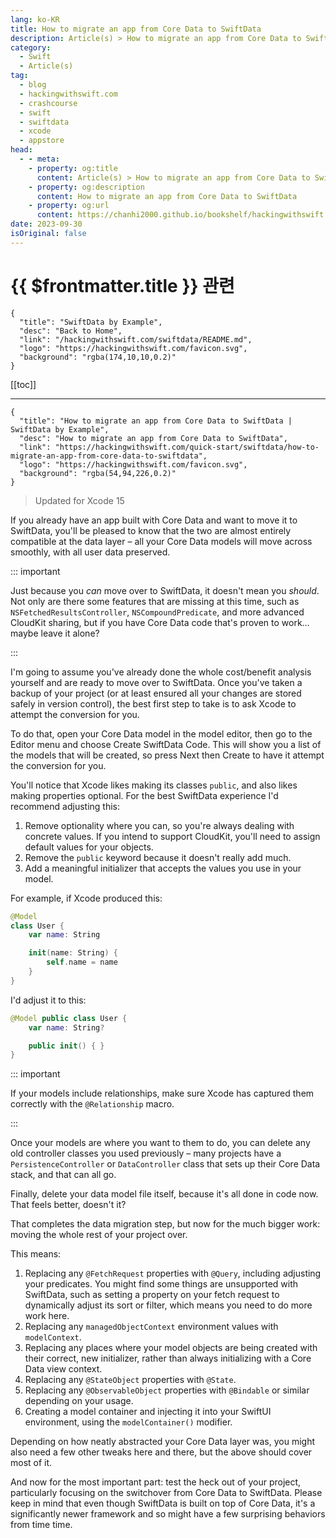 ```yaml
---
lang: ko-KR
title: How to migrate an app from Core Data to SwiftData
description: Article(s) > How to migrate an app from Core Data to SwiftData
category:
  - Swift
  - Article(s)
tag: 
  - blog
  - hackingwithswift.com
  - crashcourse
  - swift
  - swiftdata
  - xcode
  - appstore
head:
  - - meta:
    - property: og:title
      content: Article(s) > How to migrate an app from Core Data to SwiftData
    - property: og:description
      content: How to migrate an app from Core Data to SwiftData
    - property: og:url
      content: https://chanhi2000.github.io/bookshelf/hackingwithswift.com/swiftdata/how-to-migrate-an-app-from-core-data-to-swiftdata.html
date: 2023-09-30
isOriginal: false
---
```


# {{ $frontmatter.title }} 관련

```component VPCard
{
  "title": "SwiftData by Example",
  "desc": "Back to Home",
  "link": "/hackingwithswift.com/swiftdata/README.md",
  "logo": "https://hackingwithswift.com/favicon.svg",
  "background": "rgba(174,10,10,0.2)"
}
```

[[toc]]

---

```component VPCard
{
  "title": "How to migrate an app from Core Data to SwiftData | SwiftData by Example",
  "desc": "How to migrate an app from Core Data to SwiftData",
  "link": "https://hackingwithswift.com/quick-start/swiftdata/how-to-migrate-an-app-from-core-data-to-swiftdata", 
  "logo": "https://hackingwithswift.com/favicon.svg",
  "background": "rgba(54,94,226,0.2)"
}
```

> Updated for Xcode 15

If you already have an app built with Core Data and want to move it to SwiftData, you'll be pleased to know that the two are almost entirely compatible at the data layer – all your Core Data models will move across smoothly, with all user data preserved.

::: important

Just because you *can* move over to SwiftData, it doesn't mean you *should*. Not only are there some features that are missing at this time, such as `NSFetchedResultsController`, `NSCompoundPredicate`, and more advanced CloudKit sharing, but if you have Core Data code that's proven to work… maybe leave it alone?

:::

I'm going to assume you've already done the whole cost/benefit analysis yourself and are ready to move over to SwiftData. Once you've taken a backup of your project (or at least ensured all your changes are stored safely in version control), the best first step to take is to ask Xcode to attempt the conversion for you.

To do that, open your Core Data model in the model editor, then go to the Editor menu and choose Create SwiftData Code. This will show you a list of the models that will be created, so press Next then Create to have it attempt the conversion for you.

You'll notice that Xcode likes making its classes `public`, and also likes making properties optional. For the best SwiftData experience I'd recommend adjusting this:

1. Remove optionality where you can, so you're always dealing with concrete values. If you intend to support CloudKit, you'll need to assign default values for your objects.
2. Remove the `public` keyword because it doesn't really add much.
3. Add a meaningful initializer that accepts the values you use in your model.

For example, if Xcode produced this:

```swift
@Model
class User {
    var name: String

    init(name: String) {
        self.name = name
    }
}
```

I'd adjust it to this:

```swift
@Model public class User {
    var name: String?

    public init() { }
}
```

::: important

If your models include relationships, make sure Xcode has captured them correctly with the `@Relationship` macro.

:::

Once your models are where you want to them to do, you can delete any old controller classes you used previously – many projects have a `PersistenceController` or `DataController` class that sets up their Core Data stack, and that can all go.

Finally, delete your data model file itself, because it's all done in code now. That feels better, doesn't it?

That completes the data migration step, but now for the much bigger work: moving the whole rest of your project over.

This means:

1. Replacing any `@FetchRequest` properties with `@Query`, including adjusting your predicates. You might find some things are unsupported with SwiftData, such as setting a property on your fetch request to dynamically adjust its sort or filter, which means you need to do more work here.
2. Replacing any `managedObjectContext` environment values with `modelContext`.
3. Replacing any places where your model objects are being created with their correct, new initializer, rather than always initializing with a Core Data view context.
4. Replacing any `@StateObject` properties with `@State`.
5. Replacing any `@ObservableObject` properties with `@Bindable` or similar depending on your usage.
6. Creating a model container and injecting it into your SwiftUI environment, using the `modelContainer()` modifier.

Depending on how neatly abstracted your Core Data layer was, you might also need a few other tweaks here and there, but the above should cover most of it.

And now for the most important part: test the heck out of your project, particularly focusing on the switchover from Core Data to SwiftData. Please keep in mind that even though SwiftData is built on top of Core Data, it's a significantly newer framework and so might have a few surprising behaviors from time time.

